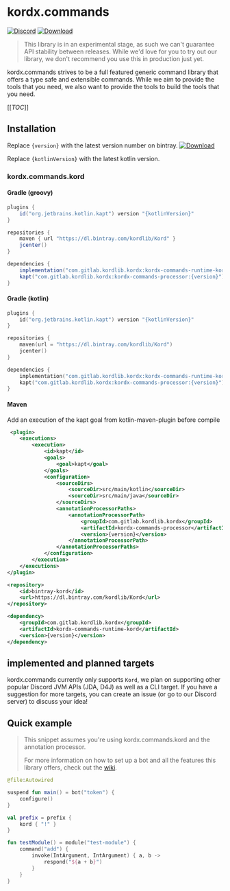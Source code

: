# kordx.commands 
[![Discord](https://img.shields.io/discord/556525343595298817.svg?color=&label=Kord&logo=discord&style=for-the-badge)](https://discord.gg/6jcx5ev)
[![Download](https://img.shields.io/bintray/v/kordlib/Kord/kordx.commands?color=&style=for-the-badge) ](https://bintray.com/kordlib/Kord/kordx.commands/_latestVersion) 

> This library is in an experimental stage, as such we can't guarantee API stability between releases.
> While we'd love for you to try out our library, we don't recommend you use this in production just yet.

kordx.commands strives to be a full featured generic command library that offers a type safe and extensible commands.
While we aim to provide the tools that you need, we also want to provide the tools to build the tools that you need.

[[_TOC_]]

## Installation

Replace `{version}` with the latest version number on bintray. [![Download](https://img.shields.io/bintray/v/kordlib/Kord/kordx.commands?color=&style=for-the-badge) ](https://bintray.com/kordlib/Kord/kordx.commands/_latestVersion) 

Replace `{kotlinVersion}` with the latest kotlin version.

### kordx.commands.kord

#### Gradle (groovy)

```groovy
plugins {
    id("org.jetbrains.kotlin.kapt") version "{kotlinVersion}"
}

repositories {
    maven { url "https://dl.bintray.com/kordlib/Kord" }
    jcenter()
}

dependencies {
    implementation("com.gitlab.kordlib.kordx:kordx-commands-runtime-kord:{version}")
    kapt("com.gitlab.kordlib.kordx:kordx-commands-processor:{version}")
}
```

#### Gradle (kotlin)

```kotlin
plugins {
    id("org.jetbrains.kotlin.kapt") version "{kotlinVersion}"
}

repositories {
    maven(url = "https://dl.bintray.com/kordlib/Kord")
    jcenter()
}

dependencies {
    implementation("com.gitlab.kordlib.kordx:kordx-commands-runtime-kord:{version}")
    kapt("com.gitlab.kordlib.kordx:kordx-commands-processor:{version}")
}
```

#### Maven

Add an execution of the kapt goal from kotlin-maven-plugin before compile
```xml
 <plugin>
    <executions>
        <execution>
            <id>kapt</id>
            <goals>
                <goal>kapt</goal>
            </goals>
            <configuration>
                <sourceDirs>
                    <sourceDir>src/main/kotlin</sourceDir>
                    <sourceDir>src/main/java</sourceDir>
                </sourceDirs>
                <annotationProcessorPaths>
                    <annotationProcessorPath>
                        <groupId>com.gitlab.kordlib.kordx</groupId>
                        <artifactId>kordx-commands-processor</artifactId>
                        <version>{version}</version>
                    </annotationProcessorPath>
                </annotationProcessorPaths>
            </configuration>
        </execution>
    </executions>
</plugin>
```

```xml
<repository>
    <id>bintray-kord</id>
    <url>https://dl.bintray.com/kordlib/Kord</url>
</repository>
```

```xml
<dependency>
    <groupId>com.gitlab.kordlib.kordx</groupId>
    <artifactId>kordx-commands-runtime-kord</artifactId>
    <version>{version}</version>
</dependency>
```


## implemented and planned targets

kordx.commands currently only supports `Kord`, we plan on supporting other popular Discord JVM APIs (JDA, D4J) as well as a CLI target.
If you have a suggestion for more targets, you can create an issue (or go to our Discord server) to discuss your idea!

## Quick example

> This snippet assumes you're using kordx.commands.kord and the annotation processor. 
>
> For more information on how to set up a bot and all the features this library offers, check out the [wiki](https://gitlab.com/kordlib/kordx.commands/-/wikis/guides/Kord-Discord-bot).

```kotlin
@file:Autowired

suspend fun main() = bot("token") {
    configure()
}

val prefix = prefix {
    kord { "!" }
}

fun testModule() = module("test-module") {
    command("add") {
        invoke(IntArgument, IntArgument) { a, b ->
            respond("${a + b}")
        }
    }
}
```

